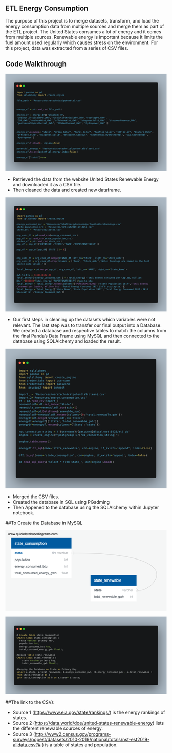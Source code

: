 
## ETL Energy Consumption

The purpose of this project is to merge datasets, transform, and load the energy consumption data from multiple sources and merge them as part of the ETL project. The United States consumes a lot of energy and it comes from multiple sources. Renewable energy is important because it limits the fuel amount used regularly which causes stress on the environment. For this project, data was extracted from a series of CSV files. 

## [](https://github.com/warrenallen/covid202/blob/master/final-report-md-template.md#code-walkthrough)Code Walkthrough

![](Resources/Renewable_Energy.png)

 - Retrieved the data from the website United States Renewable Energy and downloaded it as a CSV file.
 - Then cleaned the data and created new dataframe.

![](Resources/US_Consumption.png)

 - Our first steps in cleaning up the datasets which variables were not relevant. The last step was to transfer our final output into a Database. We created a database and respective tables to match the columns from the final Panda’s Data Frame using MySQL and then connected to the database using SQLAlchemy and loaded the result.


![](Resources/toSQL_DB.png)

 - Merged the CSV files.
 - Created the database in SQL using PGadming
 - Then Appened to the database using the SQLAlchemy within Jupyter notebook.


##To Create the Database in MySQL

![](Resources/state_ERD.png)

![](Resources/SQL_queries.png)


##The link to the CSVs

- Source 1 (https://www.eia.gov/state/rankings/) is the energy rankings of states.
- Source 2 (https://data.world/doe/united-states-renewable-energy) lists the different renewable sources of energy.
- Source 3 (http://www2.census.gov/programs-surveys/popest/datasets/2010-2019/national/totals/nst-est2019-alldata.csv?# ) is a table of states and population.
